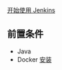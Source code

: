 [开始使用 Jenkins](https://www.jenkins.io/zh/doc/pipeline/tour/getting-started/)


## 前置条件

- Java 
- Docker [安装](../Docker/安装.md)
